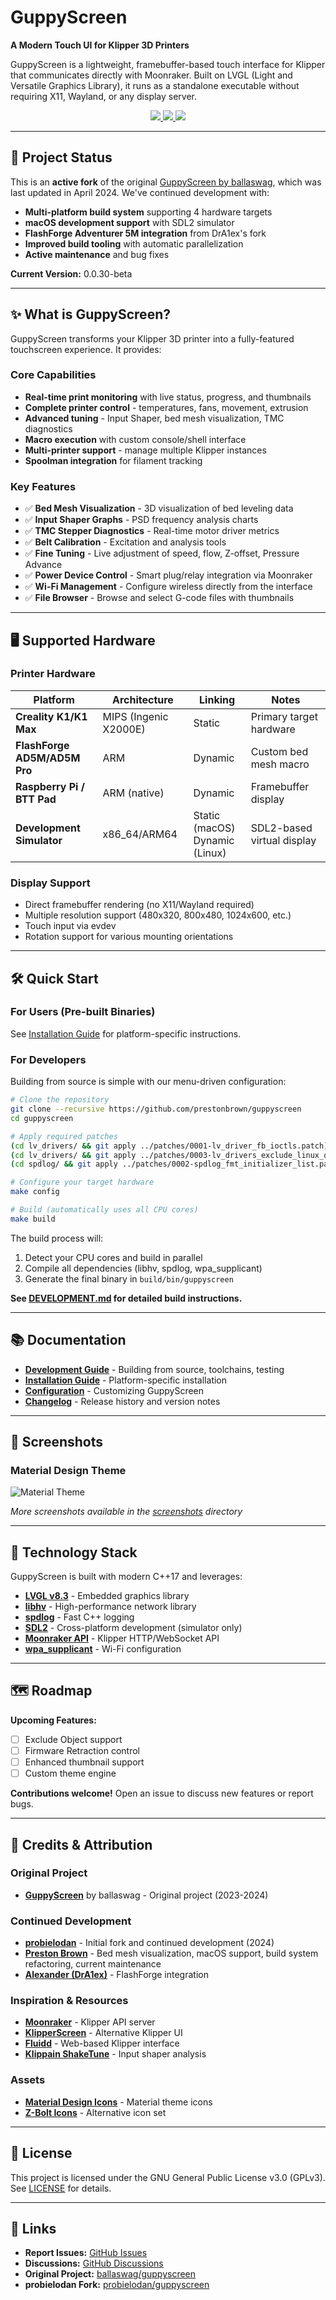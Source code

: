 # GuppyScreen

**A Modern Touch UI for Klipper 3D Printers**

GuppyScreen is a lightweight, framebuffer-based touch interface for Klipper that communicates directly with Moonraker. Built on LVGL (Light and Versatile Graphics Library), it runs as a standalone executable without requiring X11, Wayland, or any display server.

<p align="center">
    <a aria-label="Version" href="https://github.com/prestonbrown/guppyscreen/releases">
      <img src="https://img.shields.io/badge/version-0.0.30--beta-blue?style=flat-square">
  </a>
    <a aria-label="Stars" href="https://github.com/prestonbrown/guppyscreen/stargazers">
      <img src="https://img.shields.io/github/stars/prestonbrown/guppyscreen?style=flat-square">
  </a>
    <a aria-label="License" href="https://github.com/prestonbrown/guppyscreen/blob/main/LICENSE">
      <img src="https://img.shields.io/github/license/prestonbrown/guppyscreen?style=flat-square">
  </a>
</p>

---

## 🚀 Project Status

This is an **active fork** of the original [GuppyScreen by ballaswag](https://github.com/ballaswag/guppyscreen), which was last updated in April 2024. We've continued development with:

- **Multi-platform build system** supporting 4 hardware targets
- **macOS development support** with SDL2 simulator
- **FlashForge Adventurer 5M integration** from DrA1ex's fork
- **Improved build tooling** with automatic parallelization
- **Active maintenance** and bug fixes

**Current Version:** 0.0.30-beta

---

## ✨ What is GuppyScreen?

GuppyScreen transforms your Klipper 3D printer into a fully-featured touchscreen experience. It provides:

### Core Capabilities
- **Real-time print monitoring** with live status, progress, and thumbnails
- **Complete printer control** - temperatures, fans, movement, extrusion
- **Advanced tuning** - Input Shaper, bed mesh visualization, TMC diagnostics
- **Macro execution** with custom console/shell interface
- **Multi-printer support** - manage multiple Klipper instances
- **Spoolman integration** for filament tracking

### Key Features
- ✅ **Bed Mesh Visualization** - 3D visualization of bed leveling data
- ✅ **Input Shaper Graphs** - PSD frequency analysis charts
- ✅ **TMC Stepper Diagnostics** - Real-time motor driver metrics
- ✅ **Belt Calibration** - Excitation and analysis tools
- ✅ **Fine Tuning** - Live adjustment of speed, flow, Z-offset, Pressure Advance
- ✅ **Power Device Control** - Smart plug/relay integration via Moonraker
- ✅ **Wi-Fi Management** - Configure wireless directly from the interface
- ✅ **File Browser** - Browse and select G-code files with thumbnails

---

## 🖥️ Supported Hardware

### Printer Hardware
| Platform | Architecture | Linking | Notes |
|----------|-------------|---------|-------|
| **Creality K1/K1 Max** | MIPS (Ingenic X2000E) | Static | Primary target hardware |
| **FlashForge AD5M/AD5M Pro** | ARM | Dynamic | Custom bed mesh macro |
| **Raspberry Pi / BTT Pad** | ARM (native) | Dynamic | Framebuffer display |
| **Development Simulator** | x86_64/ARM64 | Static (macOS)<br>Dynamic (Linux) | SDL2-based virtual display |

### Display Support
- Direct framebuffer rendering (no X11/Wayland required)
- Multiple resolution support (480x320, 800x480, 1024x600, etc.)
- Touch input via evdev
- Rotation support for various mounting orientations

---

## 🛠️ Quick Start

### For Users (Pre-built Binaries)
See [Installation Guide](docs/INSTALLATION.md) for platform-specific instructions.

### For Developers
Building from source is simple with our menu-driven configuration:

```bash
# Clone the repository
git clone --recursive https://github.com/prestonbrown/guppyscreen
cd guppyscreen

# Apply required patches
(cd lv_drivers/ && git apply ../patches/0001-lv_driver_fb_ioctls.patch)
(cd lv_drivers/ && git apply ../patches/0003-lv_drivers_exclude_linux_on_macos.patch)
(cd spdlog/ && git apply ../patches/0002-spdlog_fmt_initializer_list.patch)

# Configure your target hardware
make config

# Build (automatically uses all CPU cores)
make build
```

The build process will:
1. Detect your CPU cores and build in parallel
2. Compile all dependencies (libhv, spdlog, wpa_supplicant)
3. Generate the final binary in `build/bin/guppyscreen`

**See [DEVELOPMENT.md](DEVELOPMENT.md) for detailed build instructions.**

---

## 📚 Documentation

- **[Development Guide](DEVELOPMENT.md)** - Building from source, toolchains, testing
- **[Installation Guide](docs/INSTALLATION.md)** - Platform-specific installation
- **[Configuration](docs/CONFIGURATION.md)** - Customizing GuppyScreen
- **[Changelog](CHANGELOG.md)** - Release history and version notes

---

## 🎨 Screenshots

### Material Design Theme
![Material Theme](https://github.com/prestonbrown/guppyscreen/blob/main/screenshots/material/material_screenshot.png)

*More screenshots available in the [screenshots](screenshots/) directory*

---

## 🔧 Technology Stack

GuppyScreen is built with modern C++17 and leverages:

- **[LVGL v8.3](https://lvgl.io/)** - Embedded graphics library
- **[libhv](https://github.com/ithewei/libhv)** - High-performance network library
- **[spdlog](https://github.com/gabime/spdlog)** - Fast C++ logging
- **[SDL2](https://www.libsdl.org/)** - Cross-platform development (simulator only)
- **[Moonraker API](https://moonraker.readthedocs.io/)** - Klipper HTTP/WebSocket API
- **[wpa_supplicant](https://w1.fi/wpa_supplicant/)** - Wi-Fi configuration

---

## 🗺️ Roadmap

**Upcoming Features:**
- [ ] Exclude Object support
- [ ] Firmware Retraction control
- [ ] Enhanced thumbnail support
- [ ] Custom theme engine

**Contributions welcome!** Open an issue to discuss new features or report bugs.

---

## 🙏 Credits & Attribution

### Original Project
- **[GuppyScreen](https://github.com/ballaswag/guppyscreen/)** by ballaswag - Original project (2023-2024)

### Continued Development
- **[probielodan](https://github.com/probielodan/guppyscreen)** - Initial fork and continued development (2024)
- **[Preston Brown](https://github.com/prestonbrown/guppyscreen)** - Bed mesh visualization, macOS support, build system refactoring, current maintenance
- **[Alexander (DrA1ex)](https://github.com/DrA1ex/guppyscreen)** - FlashForge integration

### Inspiration & Resources
- **[Moonraker](https://github.com/Arksine/moonraker)** - Klipper API server
- **[KlipperScreen](https://github.com/KlipperScreen/KlipperScreen)** - Alternative Klipper UI
- **[Fluidd](https://github.com/fluidd-core/fluidd)** - Web-based Klipper interface
- **[Klippain ShakeTune](https://github.com/Frix-x/klippain-shaketune)** - Input shaper analysis

### Assets
- **[Material Design Icons](https://pictogrammers.com/library/mdi/)** - Material theme icons
- **[Z-Bolt Icons](https://github.com/Z-Bolt/OctoScreen)** - Alternative icon set

---

## 📄 License

This project is licensed under the GNU General Public License v3.0 (GPLv3). See [LICENSE](LICENSE) for details.

---

## 🔗 Links

- **Report Issues:** [GitHub Issues](https://github.com/prestonbrown/guppyscreen/issues)
- **Discussions:** [GitHub Discussions](https://github.com/prestonbrown/guppyscreen/discussions)
- **Original Project:** [ballaswag/guppyscreen](https://github.com/ballaswag/guppyscreen)
- **probielodan Fork:** [probielodan/guppyscreen](https://github.com/probielodan/guppyscreen)
